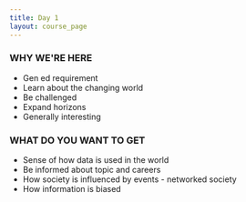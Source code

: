```yaml
---
title: Day 1
layout: course_page
---
```


### WHY WE'RE HERE
* Gen ed requirement
* Learn about the changing world
* Be challenged
* Expand horizons
* Generally interesting

### WHAT DO YOU WANT TO GET
* Sense of how data is used in the world
* Be informed about topic and careers
* How society is influenced by events - networked society
* How information is biased
